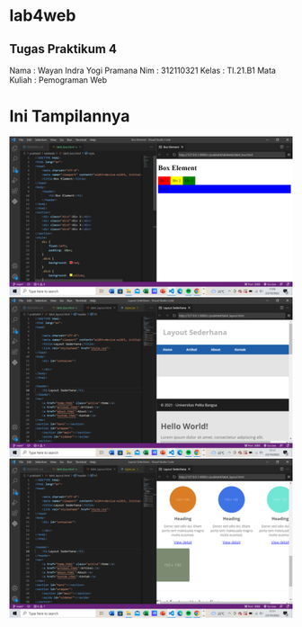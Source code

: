 # lab4web
## Tugas Praktikum 4
Nama        : Wayan Indra Yogi Pramana
Nim         : 312110321
Kelas       : TI.21.B1
Mata Kuliah : Pemograman Web

# Ini Tampilannya
![Gambar 1](screenshot/ss1.png)
![Gambar 2](screenshot/ss2.png)
![Gambar 3](screenshot/ss3.png)
